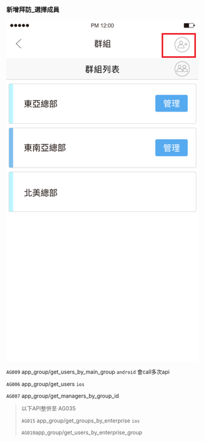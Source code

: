 ### 新增拜訪\_選擇成員

![](/圖/新增成員.png)

`AG009` app\_group/get\_users\_by\_main\_group `android` 會call多次api

`AG006` app\_group/get\_users `ios`

`AG007` app\_group/get\_managers\_by\_group\_id

> 以下API整併至 AG035
>
> `AG015` app\_group/get\_groups\_by\_enterprise `ios`
>
> `AG010`app\_group/get\_users\_by\_enterprise\_group



